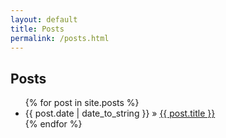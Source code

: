 ```yaml
---
layout: default
title: Posts
permalink: /posts.html
---
```


<h2 class="section">Posts</h2>

<div>
  <ul class='posts'>
    {% for post in site.posts %}
      <li><span>{{ post.date | date_to_string }}</span> &raquo; <a href="{{ post.url }}">{{ post.title }}</a></li>
    {% endfor %}
</ul>
</div>
